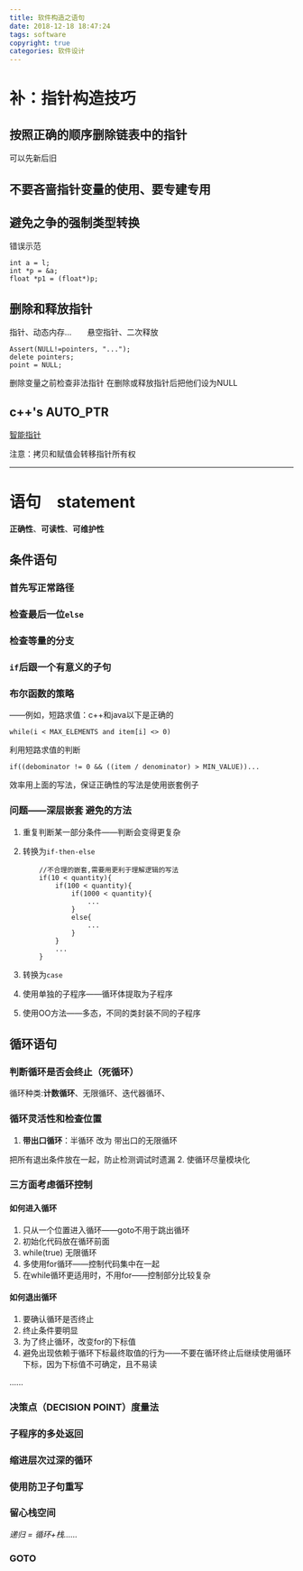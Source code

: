 ```yaml
---
title: 软件构造之语句
date: 2018-12-18 18:47:24
tags: software
copyright: true
categories: 软件设计
---
```


# 补：指针构造技巧
## 按照正确的顺序删除链表中的指针
可以先新后旧
## 不要吝啬指针变量的使用、要专建专用
## 避免之争的强制类型转换
错误示范
```
int a = l;
int *p = &a;
float *p1 = (float*)p;
```

## 删除和释放指针
指针、动态内存...　　悬空指针、二次释放

```
Assert(NULL!=pointers, "...");
delete pointers;
point = NULL;
```

删除变量之前检查非法指针
在删除或释放指针后把他们设为NULL

## c++'s AUTO_PTR
[智能指针](http://https://en.cppreference.com/w/cpp/memory/auto_ptr)

注意：拷贝和赋值会转移指针所有权

------
# 语句　statement
**正确性**、**可读性**、**可维护性**
## 条件语句
### 首先写正常路径
### 检查最后一位`else`
### 检查等量的分支
### `if`后跟一个有意义的子句
### **布尔函数**的策略
——例如，短路求值：c++和java以下是正确的
```
while(i < MAX_ELEMENTS and item[i] <> 0)
```
利用短路求值的判断
```
if((debominator != 0 && ((item / denominator) > MIN_VALUE))...
```
效率用上面的写法，保证正确性的写法是使用嵌套例子
### 问题——**深层嵌套** 避免的方法
1. 重复判断某一部分条件——判断会变得更复杂
2. 转换为`if-then-else`

    ```
    	//不合理的嵌套,需要用更利于理解逻辑的写法
    	if(10 < quantity){
    		if(100 < quantity){
    			if(1000 < quantity){
    				...
    			}
    			else{
    				...
    			}
    		}
    		...
    	}
    ```

3. 转换为`case`
4. 使用单独的子程序——循环体提取为子程序
5. 使用OO方法——多态，不同的类封装不同的子程序

## 循环语句
### 判断循环是否会终止（死循环）

循环种类:**计数循环**、无限循环、迭代器循环、

### 循环灵活性和检查位置
1. **带出口循环**：半循环 改为 带出口的无限循环

  把所有退出条件放在一起，防止检测调试时遗漏
2. 使循环尽量模块化

### 三方面考虑循环控制
#### 如何进入循环
1. 只从一个位置进入循环——goto不用于跳出循环
2. 初始化代码放在循环前面
3. while(true) 无限循环
4. 多使用for循环——控制代码集中在一起
5. 在while循环更适用时，不用for——控制部分比较复杂

#### 如何退出循环
1. 要确认循环是否终止
2. 终止条件要明显
3. 为了终止循环，改变for的下标值
4. 避免出现依赖于循环下标最终取值的行为——不要在循环终止后继续使用循环下标，因为下标值不可确定，且不易读

......
### 决策点（DECISION POINT）度量法

### 子程序的多处返回
### 缩进层次过深的循环
### 使用防卫子句重写
### 留心栈空间
*递归 = 循环+栈......*

### GOTO

